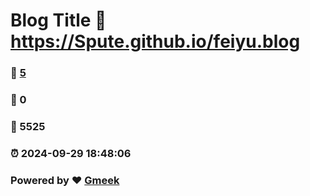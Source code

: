 # Blog Title :link: https://Spute.github.io/feiyu.blog 
### :page_facing_up: [5](https://Spute.github.io/feiyu.blog/tag.html) 
### :speech_balloon: 0 
### :hibiscus: 5525 
### :alarm_clock: 2024-09-29 18:48:06 
### Powered by :heart: [Gmeek](https://github.com/Meekdai/Gmeek)
